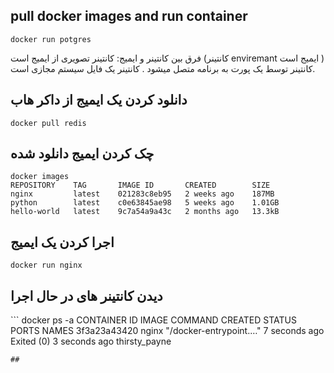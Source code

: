 ## pull docker images and run container

```
docker run potgres
```

فرق بین کانتینر و ایمیج:
کانتینر تصویری از ایمیج است (کانتینر enviremant ایمیج است )
کانتینر توسط یک پورت به برنامه متصل میشود .
کانتینر یک فایل سیستم مجازی است.


## دانلود کردن یک ایمیج از داکر هاب

```
docker pull redis
```

## چک کردن ایمیج دانلود شده


```
docker images
REPOSITORY    TAG       IMAGE ID       CREATED        SIZE
nginx         latest    021283c8eb95   2 weeks ago    187MB
python        latest    c0e63845ae98   5 weeks ago    1.01GB
hello-world   latest    9c7a54a9a43c   2 months ago   13.3kB
```

## اجرا کردن یک ایمیج
```
docker run nginx
```

## دیدن کانتینر های در حال اجرا


‍‍‍```
docker ps -a
CONTAINER ID   IMAGE     COMMAND                  CREATED          STATUS                      PORTS     NAMES
3f3a23a43420   nginx     "/docker-entrypoint.…"   7 seconds ago    Exited (0) 3 seconds ago              thirsty_payne
```
##
